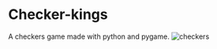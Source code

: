 # Checker-kings
A checkers game made with python and pygame.
![checkers](https://user-images.githubusercontent.com/45993451/223139813-0da15fc6-e0f7-4149-9ee6-36143bf42247.PNG)
